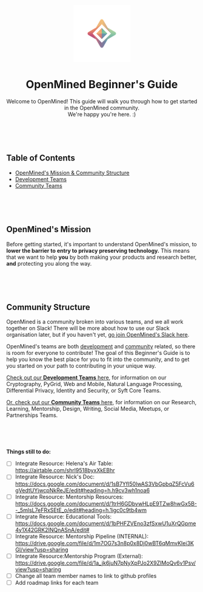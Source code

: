 
<div align="center">
  <img alt="OpenMined Logo" src="/images/logo.png">
  <h1><strong>OpenMined Beginner's Guide</strong></h1>
  <p>Welcome to OpenMined! This guide will walk you through how to get started in the OpenMined community.<br>We're happy you're here. :)</p>
</div>

<br><br><br>

## Table of Contents
- [OpenMined's Mission & Community Structure](#openmineds-mission)
- [Development Teams](Development-Teams.md)
- [Community Teams](Community-Teams.md)

<br><br><br>

## OpenMined's Mission

Before getting started, it's important to understand OpenMined's mission, to
**lower the barrier to entry to privacy preserving technology.** This means that we want to help **you** by both making your products and research better, **and** protecting you along the way.

<br><br><br>

## Community Structure

OpenMined is a community broken into various teams, and we all work together on Slack! There will be more about how to use our Slack organisation later, but if you haven't yet, [go join OpenMined's Slack here](slack.openmined.org). 

OpenMined's teams are both [development](Development-Teams.md) and [community](Community-Teams.md) related, so there is room for everyone to contribute! The goal of this Beginner's Guide is to help you know the best place for you to fit into the community, and to get you started on your path to contributing in your unique way.

[Check out our **Development Teams** here](Development-Teams.md), for information on our Cryptography, PyGrid, Web and Mobile, Natural Language Processing, Differential Privacy, Identity and Security, or Syft Core Teams.

[Or, check out our **Community Teams** here](Community-Teams.md), for information on our Research, Learning, Mentorship, Design, Writing, Social Media, Meetups, or Partnerships Teams.


<br><br><br>


**Things still to do:**
- [ ] Integrate Resource:  Helena's Air Table:  https://airtable.com/shrl9518byxXkEBhr
- [ ] Integrate Resource:  Nick's Doc:  https://docs.google.com/document/d/1sB7YfI50lwAS3VbGpbqZ5FcVu6gVedtUYjwcpNkReJE/edit#heading=h.h9cv3wh1noa6 
- [ ] Integrate Resource:  Mentorship Resources:  https://docs.google.com/document/d/1trH6GDbvwHLpE9TZw8hwGx5B--_5mlsL7eFRxSEtE_o/edit#heading=h.1igc0c9tb4wm 
- [ ] Integrate Resource:  Educational Tools:  https://docs.google.com/document/d/1bPHFZVEno3zfSxwU1uXrQGpme4y1X42GRK2INQnASnA/edit# 
- [ ] Integrate Resource:  Mentorship Pipeline (INTERNAL):  https://drive.google.com/file/d/1m7OG7s3n8p0x8Dj0wBT6qMmvKIei3KGl/view?usp=sharing 
- [ ] Integrate Resource:Mentorship Program (External):  https://drive.google.com/file/d/1a_jk6juN7pNyXpPJo2X9ZIMoQv6v1Psv/view?usp=sharing
- [ ] Change all team member names to link to github profiles
- [ ] Add roadmap links for each team
